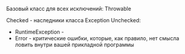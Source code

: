 <!-- doc.py -->
Базовый класс для всех исключений:
Throwable

Checked - наследники класса Exception
Unchecked:
  - RuntimeException -
  - Error - критические ошибки, которые, как правило, нет смысла ловить внутри вашей
  прикладной программы



